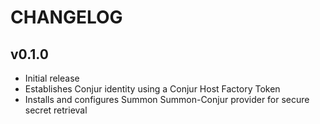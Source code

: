# CHANGELOG

## v0.1.0

- Initial release
- Establishes Conjur identity using a Conjur Host Factory Token
- Installs and configures Summon Summon-Conjur provider for secure secret retrieval
